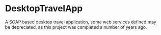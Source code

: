 # DesktopTravelApp
A SOAP based desktop travel application, some web services defined may be depreciated, as this project was completed a number of years ago.
